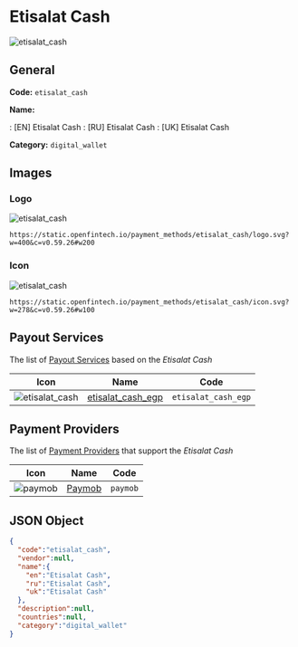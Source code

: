 
# Etisalat Cash 
![etisalat_cash](https://static.openfintech.io/payment_methods/etisalat_cash/logo.svg?w=400&c=v0.59.26#w200)  

## General 
**Code:** `etisalat_cash` 
 
**Name:** 
 
:	[EN] Etisalat Cash 
:	[RU] Etisalat Cash 
:	[UK] Etisalat Cash 
 
**Category:** `digital_wallet` 
 

## Images 

### Logo 
![etisalat_cash](https://static.openfintech.io/payment_methods/etisalat_cash/logo.svg?w=400&c=v0.59.26#w200)  

```
https://static.openfintech.io/payment_methods/etisalat_cash/logo.svg?w=400&c=v0.59.26#w200
```  

### Icon 
![etisalat_cash](https://static.openfintech.io/payment_methods/etisalat_cash/icon.svg?w=278&c=v0.59.26#w100)  

```
https://static.openfintech.io/payment_methods/etisalat_cash/icon.svg?w=278&c=v0.59.26#w100
```  

## Payout Services 
 
The list of [Payout Services](/payout-services/) based on the _Etisalat Cash_ 

|Icon|Name|Code| 
|:---:|:---:|:---:| 
|![etisalat_cash](https://static.openfintech.io/payout_methods/etisalat_cash/icon.svg?w=278&c=v0.59.26#w40) |[etisalat_cash_egp](/payout-services/etisalat_cash_egp/)|`etisalat_cash_egp`| 
 

## Payment Providers 
 
The list of [Payment Providers](/payment-providers/) that support the _Etisalat Cash_ 

|Icon|Name|Code| 
|:---:|:---:|:---:| 
|![paymob](https://static.openfintech.io/payment_providers/paymob/icon.png?w=278&c=v0.59.26#w100) |[Paymob](/payment-providers/paymob/)|`paymob`| 
 

## JSON Object 

```json
{
  "code":"etisalat_cash",
  "vendor":null,
  "name":{
    "en":"Etisalat Cash",
    "ru":"Etisalat Cash",
    "uk":"Etisalat Cash"
  },
  "description":null,
  "countries":null,
  "category":"digital_wallet"
}
```  
